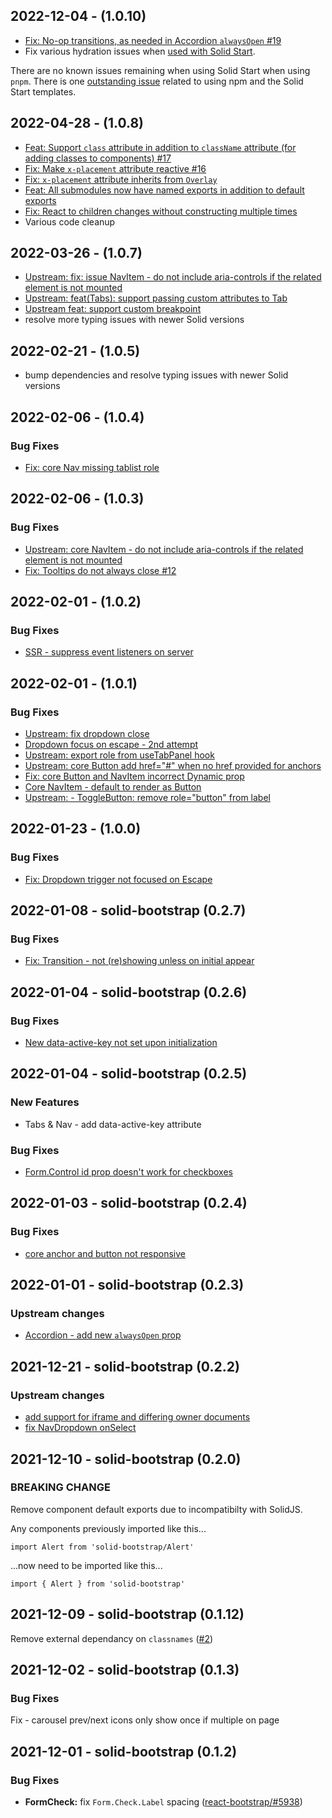 ## 2022-12-04 - (1.0.10)

- [Fix: No-op transitions, as needed in Accordion `alwaysOpen` #19](https://github.com/solid-libs/solid-bootstrap/commit/e606ab2e5f067ed9f79e95d59359368d327af5c6)
- Fix various hydration issues when [used with Solid Start](https://start.solidjs.com/getting-started/what-is-solidstart).

There are no known issues remaining when using Solid Start when using `pnpm`. There is one [outstanding issue](https://github.com/solid-libs/solid-bootstrap/issues/25) related to using npm and the Solid Start templates.

## 2022-04-28 - (1.0.8)

- [Feat: Support `class` attribute in addition to `className` attribute (for adding classes to components) #17](https://github.com/solid-libs/solid-bootstrap/commit/7d4055ce0bd09cc9794aa743a90a4c3d025c9639)
- [Fix: Make `x-placement` attribute reactive #16](https://github.com/solid-libs/solid-bootstrap/commit/5e10673a430fda8bfb11274b210e3d822d51d022)
- [Fix: `x-placement` attribute inherits from `Overlay`](https://github.com/solid-libs/solid-bootstrap/commit/63f3a3e8853e8fe7aabee7e1e7592d4e7303e217)
- [Feat: All submodules now have named exports in addition to default exports](https://github.com/solid-libs/solid-bootstrap/commit/11518f5a9b6ac927e2fcc091ea11d77be82b7f75)
- [Fix: React to children changes without constructing multiple times](https://github.com/solid-libs/solid-bootstrap/commit/e81432380d131859f28471f5447955a4b6c2d142)
- Various code cleanup

## 2022-03-26 - (1.0.7)

- [Upstream: fix: issue NavItem - do not include aria-controls if the related element is not mounted](https://github.com/react-restart/ui/commit/a81ec97dd32ade77217840a3a0f0d357959fe72f)
- [Upstream: feat(Tabs): support passing custom attributes to Tab](https://github.com/react-bootstrap/react-bootstrap/commit/6afa734cf29027cda36e188181762dca88fc48d)
- [Upstream feat: support custom breakpoint](https://github.com/react-bootstrap/react-bootstrap/commit/0910a21b7d35eb859ca9e160c4492ef41a33810e)
- resolve more typing issues with newer Solid versions

## 2022-02-21 - (1.0.5)

- bump dependencies and resolve typing issues with newer Solid versions

## 2022-02-06 - (1.0.4)

### Bug Fixes

- [Fix: core Nav missing tablist role](https://github.com/solid-libs/solid-bootstrap/commit/46f82e9dfc8968895459a3ba5140b673a1cd1c93)

## 2022-02-06 - (1.0.3)

### Bug Fixes

- [Upstream: core NavItem - do not include aria-controls if the related element is not mounted](https://github.com/solid-libs/solid-bootstrap/commit/10c789852676a779c56a0ac3d32a05d155c4ad92)
- [Fix: Tooltips do not always close #12](https://github.com/solid-libs/solid-bootstrap/commit/fa46cf68cde62a1b2a2913820d1150c9624bb0e6)

## 2022-02-01 - (1.0.2)

### Bug Fixes

- [SSR - suppress event listeners on server](https://github.com/solid-libs/solid-bootstrap/commit/49f2df94a0dfac7b401f2804caa0d9f12a87e87f)

## 2022-02-01 - (1.0.1)

### Bug Fixes

- [Upstream: fix dropdown close](https://github.com/solid-libs/solid-bootstrap/commit/e3b8393c153d0ea1dd1df1d05f2c42353fe0d2b3)
- [Dropdown focus on escape - 2nd attempt](https://github.com/solid-libs/solid-bootstrap/commit/852b7320b7b76593a101ec8928a4cd77de6703f9)
- [Upstream: export role from useTabPanel hook](https://github.com/solid-libs/solid-bootstrap/commit/b092a6bb9dec0206aca4d00408c4ff9bc1ddc1bf)
- [Upstream: core Button add href="#" when no href provided for anchors](https://github.com/solid-libs/solid-bootstrap/commit/6f3ba80fbcc354e2cc6f6b9997a583be4dcddc81)
- [Fix: core Button and NavItem incorrect Dynamic prop](https://github.com/solid-libs/solid-bootstrap/commit/6aa1cc04cfe700b73942c343c6fe29898a818d94)
- [Core NavItem - default to render as Button](https://github.com/solid-libs/solid-bootstrap/commit/ff7758b37cc91e641116dd9f21a12a9190a2b964)
- [Upstream: - ToggleButton: remove role="button" from label](https://github.com/solid-libs/solid-bootstrap/commit/dbe5a7df64a8fdb0e1ab351aeaeb25e8ef24e351)

## 2022-01-23 - (1.0.0)

### Bug Fixes

- [Fix: Dropdown trigger not focused on Escape](https://github.com/solid-libs/solid-bootstrap/commit/13e35001731261d68cd95291fcd3f04dbe85c8e1)

## 2022-01-08 - solid-bootstrap (0.2.7)

### Bug Fixes

- [Fix: Transition - not (re)showing unless on initial appear](https://github.com/solid-libs/solid-bootstrap/commit/15be5b1e493dc2005e48cbc3e7fc570b5d2f29a7)

## 2022-01-04 - solid-bootstrap (0.2.6)

### Bug Fixes

- [New data-active-key not set upon initialization](https://github.com/solid-libs/solid-bootstrap/issues/7)

## 2022-01-04 - solid-bootstrap (0.2.5)

### New Features

- Tabs & Nav - add data-active-key attribute

### Bug Fixes

- [Form.Control id prop doesn't work for checkboxes](https://github.com/solid-libs/solid-bootstrap/issues/6)

## 2022-01-03 - solid-bootstrap (0.2.4)

### Bug Fixes

- [core anchor and button not responsive](https://github.com/solid-libs/solid-bootstrap/issues/5)

## 2022-01-01 - solid-bootstrap (0.2.3)

### Upstream changes

- [Accordion - add new `alwaysOpen` prop](https://github.com/react-bootstrap/react-bootstrap/pull/6091)

## 2021-12-21 - solid-bootstrap (0.2.2)

### Upstream changes

- [add support for iframe and differing owner documents](https://github.com/react-restart/ui/pull/38)
- [fix NavDropdown onSelect](https://github.com/react-bootstrap/react-bootstrap/pull/6151)

## 2021-12-10 - solid-bootstrap (0.2.0)

### BREAKING CHANGE

Remove component default exports due to incompatibilty with SolidJS.

Any components previously imported like this...

```
import Alert from 'solid-bootstrap/Alert'
```

...now need to be imported like this...

```
import { Alert } from 'solid-bootstrap'
```

## 2021-12-09 - solid-bootstrap (0.1.12)

Remove external dependancy on `classnames` ([#2](https://github.com/solid-libs/solid-bootstrap/issues/2))

## 2021-12-02 - solid-bootstrap (0.1.3)

### Bug Fixes

Fix - carousel prev/next icons only show once if multiple on page

## 2021-12-01 - solid-bootstrap (0.1.2)

### Bug Fixes

- **FormCheck:** fix `Form.Check.Label` spacing ([react-bootstrap/#5938](https://github.com/react-bootstrap/react-bootstrap/issues/5938))
